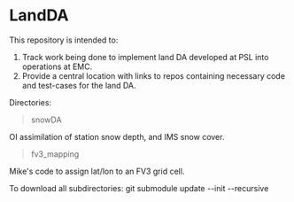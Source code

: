 # LandDA

This repository is intended to: 
1. Track work being done to implement land DA developed at PSL into operations at EMC. 
2. Provide a central location with links to repos containing necessary code and test-cases for the land DA.

Directories: 

>snowDA 

OI assimilation of station snow depth, and IMS snow cover. 

> fv3_mapping 

Mike's code to assign lat/lon to an FV3 grid cell.


To download all subdirectories: 
git submodule update --init --recursive


